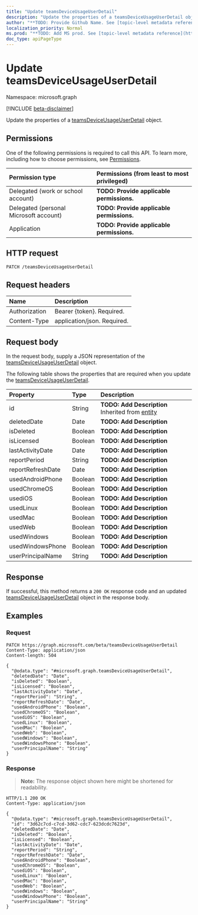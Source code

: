 ```yaml
---
title: "Update teamsDeviceUsageUserDetail"
description: "Update the properties of a teamsDeviceUsageUserDetail object."
author: "**TODO: Provide Github Name. See [topic-level metadata reference](https://msgo.azurewebsites.net/add/document/guidelines/metadata.html#topic-level-metadata)**"
localization_priority: Normal
ms.prod: "**TODO: Add MS prod. See [topic-level metadata reference](https://msgo.azurewebsites.net/add/document/guidelines/metadata.html#topic-level-metadata)**"
doc_type: apiPageType
---
```


# Update teamsDeviceUsageUserDetail
Namespace: microsoft.graph

[!INCLUDE [beta-disclaimer](../../includes/beta-disclaimer.md)]

Update the properties of a [teamsDeviceUsageUserDetail](../resources/teamsdeviceusageuserdetail.md) object.

## Permissions
One of the following permissions is required to call this API. To learn more, including how to choose permissions, see [Permissions](/graph/permissions-reference).

|Permission type|Permissions (from least to most privileged)|
|:---|:---|
|Delegated (work or school account)|**TODO: Provide applicable permissions.**|
|Delegated (personal Microsoft account)|**TODO: Provide applicable permissions.**|
|Application|**TODO: Provide applicable permissions.**|

## HTTP request

<!-- {
  "blockType": "ignored"
}
-->
``` http
PATCH /teamsDeviceUsageUserDetail
```

## Request headers
|Name|Description|
|:---|:---|
|Authorization|Bearer {token}. Required.|
|Content-Type|application/json. Required.|

## Request body
In the request body, supply a JSON representation of the [teamsDeviceUsageUserDetail](../resources/teamsdeviceusageuserdetail.md) object.

The following table shows the properties that are required when you update the [teamsDeviceUsageUserDetail](../resources/teamsdeviceusageuserdetail.md).

|Property|Type|Description|
|:---|:---|:---|
|id|String|**TODO: Add Description** Inherited from [entity](../resources/entity.md)|
|deletedDate|Date|**TODO: Add Description**|
|isDeleted|Boolean|**TODO: Add Description**|
|isLicensed|Boolean|**TODO: Add Description**|
|lastActivityDate|Date|**TODO: Add Description**|
|reportPeriod|String|**TODO: Add Description**|
|reportRefreshDate|Date|**TODO: Add Description**|
|usedAndroidPhone|Boolean|**TODO: Add Description**|
|usedChromeOS|Boolean|**TODO: Add Description**|
|usediOS|Boolean|**TODO: Add Description**|
|usedLinux|Boolean|**TODO: Add Description**|
|usedMac|Boolean|**TODO: Add Description**|
|usedWeb|Boolean|**TODO: Add Description**|
|usedWindows|Boolean|**TODO: Add Description**|
|usedWindowsPhone|Boolean|**TODO: Add Description**|
|userPrincipalName|String|**TODO: Add Description**|



## Response

If successful, this method returns a `200 OK` response code and an updated [teamsDeviceUsageUserDetail](../resources/teamsdeviceusageuserdetail.md) object in the response body.

## Examples

### Request
<!-- {
  "blockType": "request",
  "name": "update_teamsdeviceusageuserdetail"
}
-->
``` http
PATCH https://graph.microsoft.com/beta/teamsDeviceUsageUserDetail
Content-Type: application/json
Content-length: 504

{
  "@odata.type": "#microsoft.graph.teamsDeviceUsageUserDetail",
  "deletedDate": "Date",
  "isDeleted": "Boolean",
  "isLicensed": "Boolean",
  "lastActivityDate": "Date",
  "reportPeriod": "String",
  "reportRefreshDate": "Date",
  "usedAndroidPhone": "Boolean",
  "usedChromeOS": "Boolean",
  "usediOS": "Boolean",
  "usedLinux": "Boolean",
  "usedMac": "Boolean",
  "usedWeb": "Boolean",
  "usedWindows": "Boolean",
  "usedWindowsPhone": "Boolean",
  "userPrincipalName": "String"
}
```


### Response
>**Note:** The response object shown here might be shortened for readability.
<!-- {
  "blockType": "response",
  "truncated": true
}
-->
``` http
HTTP/1.1 200 OK
Content-Type: application/json

{
  "@odata.type": "#microsoft.graph.teamsDeviceUsageUserDetail",
  "id": "3d62c7cd-c7cd-3d62-cdc7-623dcdc7623d",
  "deletedDate": "Date",
  "isDeleted": "Boolean",
  "isLicensed": "Boolean",
  "lastActivityDate": "Date",
  "reportPeriod": "String",
  "reportRefreshDate": "Date",
  "usedAndroidPhone": "Boolean",
  "usedChromeOS": "Boolean",
  "usediOS": "Boolean",
  "usedLinux": "Boolean",
  "usedMac": "Boolean",
  "usedWeb": "Boolean",
  "usedWindows": "Boolean",
  "usedWindowsPhone": "Boolean",
  "userPrincipalName": "String"
}
```

